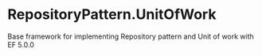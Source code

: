 RepositoryPattern.UnitOfWork
============================

Base framework for implementing Repository pattern and Unit of work with EF 5.0.0
